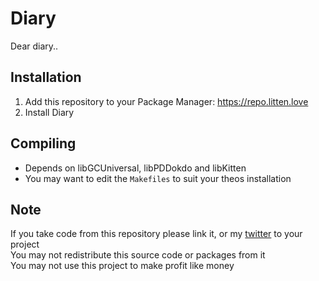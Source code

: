 # Diary
Dear diary..

## Installation
1. Add this repository to your Package Manager: https://repo.litten.love
2. Install Diary

## Compiling
  - Depends on libGCUniversal, libPDDokdo and libKitten
  - You may want to edit the `Makefiles` to suit your theos installation

## Note
If you take code from this repository please link it, or my [twitter](https://twitter.com/schneelittchen) to your project  
You may not redistribute this source code or packages from it  
You may not use this project to make profit like money

